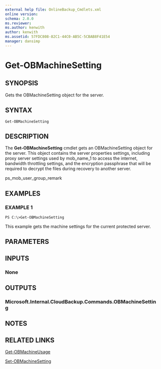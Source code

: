```yaml
---
external help file: OnlineBackup_Cmdlets.xml
online version: 
schema: 2.0.0
ms.reviewer:
ms.author: kenwith
author: kenwith
ms.assetid: 57FDC808-82C1-44C0-AB5C-5CBAB8F41E54
manager: dansimp
---
```


# Get-OBMachineSetting

## SYNOPSIS
Gets the OBMachineSetting object for the server.

## SYNTAX

```
Get-OBMachineSetting
```

## DESCRIPTION
The **Get-OBMachineSetting** cmdlet gets an OBMachineSetting object for the server.
This object contains the server properties settings, including proxy server settings used by mob_name_1 to access the internet, bandwidth throttling settings, and the encryption passphrase that will be required to decrypt the files during recovery to another server.

ps_mob_user_group_remark

## EXAMPLES

### EXAMPLE 1
```
PS C:\>Get-OBMachineSetting
```

This example gets the machine settings for the current protected server.

## PARAMETERS

## INPUTS

### None

## OUTPUTS

### Microsoft.Internal.CloudBackup.Commands.OBMachineSetting

## NOTES

## RELATED LINKS

[Get-OBMachineUsage](./Get-OBMachineUsage.md)

[Set-OBMachineSetting](./Set-OBMachineSetting.md)
